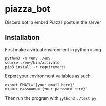 # piazza_bot
Discord bot to embed Piazza posts in the server

## Installation

First make a virtual environment in python using

```
python3 -m venv ./env
source ./env/bin/activate
pip3 install -r requirements
```

Export your environment variables as such
```
export EMAIL='{your email here}'
export PASSWORD='{your password here}`
```

Then run the program with `python3 ./test.py`
